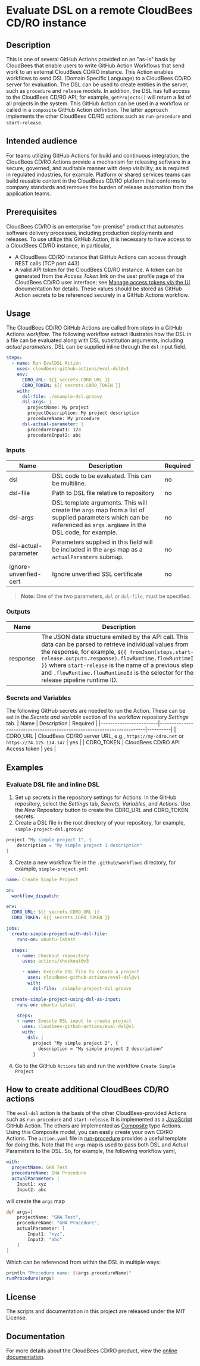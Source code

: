 # Evaluate DSL on a remote CloudBees CD/RO instance
## Description
This is one of several GitHub Actions provided on an "as-is" basis by CloudBees that enable users to write GitHub Action Workflows that send work to an external CloudBees CD/RO instance. This Action enables workflows to send DSL (Domain Specific Language) to a CloudBees CD/RO server for evaluation. The DSL can be used to create entities in the server, such as `procedure` and `release` models. In addition, the DSL has full access to the CloudBees CD/RO API; for example, `getProjects()` will return a list of all projects in the system. This GitHub Action can be used in a workflow or called in a `composite` GitHub Action definition. The latter approach implements the other CloudBees CD/RO actions such as `run-procedure` and `start-release`.
## Intended audience
For teams utilizing GitHub Actions for build and continuous integration, the CloudBees CD/RO Actions provide a mechanism for releasing software in a secure, governed, and auditable manner with deep visibility, as is required in regulated industries, for example. Platform or shared services teams can build reusable content in the CloudBees CD/RO platform that conforms to company standards and removes the burden of release automation from the application teams.
## Prerequisites
CloudBees CD/RO is an enterprise "on-premise" product that automates software delivery processes, including production deployments and releases. To use utilize this GitHub Action, it is necessary to have access to a CloudBees CD/RO instance, in particular, 
- A CloudBees CD/RO instance that GitHub Actions can access through REST calls (TCP port 443)
- A valid API token for the CloudBees CD/RO instance. A token can be generated from the _Access Token_ link on the user profile page of the CloudBees CD/RO user interface; see [Manage access tokens via the UI](https://docs.cloudbees.com/docs/cloudbees-cd/latest/intro/sign-in-cd#_manage_access_tokens_via_the_ui) documentation for details.
These values should be stored as GitHub Action secrets to be referenced securely in a GitHub Actions workflow.
## Usage
The CloudBees CD/RO GitHub Actions are called from _steps_ in a GitHub Actions _workflow_. The following workflow extract illustrates how the DSL in a file can be evaluated along with DSL substitution arguments, including _actual parameters_. DSL can be supplied inline through the `dsl` input field.
```yaml
steps:
  - name: Run EvalDSL Action
    uses: cloudbees-github-actions/eval-dsl@v1
    env:
      CDRO_URL: ${{ secrets.CDRO_URL }}
      CDRO_TOKEN: ${{ secrets.CDRO_TOKEN }}
    with:
      dsl-file: ./example-dsl.groovy
      dsl-args: |
        projectName: My project
        projectDescription: My project description
        procedureName: My procedure
      dsl-actual-parameter: |
        procedureInput1: 123
        procedureInput2: abc
```
### Inputs
| Name                   | Description                                                            | Required |
|------------------------|------------------------------------------------------------------------|----------|
| dsl                    | DSL code to be evaluated. This can be multiline.                       | no       |
| dsl-file               | Path to DSL file relative to repository                                | no       |
| dsl-args               | DSL template arguments. This will create the `args` map from a list of supplied parameters which can be referenced as `args.argName` in the DSL code, for example.           | no       |
| dsl-actual-parameter   | Parameters supplied in this field will be included in the `args` map as a `actualParamters` submap.   | no       |
| ignore-unverified-cert | Ignore unverified SSL certificate                                      | no       |
> **Note:**
> One of the two parameters, `dsl` or `dsl-file`, must be specified.
### Outputs
| Name                   | Description                                                            |
|------------------------|------------------------------------------------------------------------|
| response               | The JSON data structure emited by the API call. This data can be parsed to retrieve individual values from the response, for example, `${{ fromJson(steps.start-release.outputs.response).flowRuntime.flowRuntimeId }}` where `start-release` is the name of a previous step and `.flowRuntime.flowRuntimeId` is the selector for the release pipeline runtime ID. |
### Secrets and Variables
The following GitHub secrets are needed to run the Action. These can be set in the _Secrets and variable_ section of the workflow repository _Settings_ tab.
| Name                   | Description                                                            | Required |
|------------------------|------------------------------------------------------------------------|----------|
| CDRO_URL               | CloudBees CD/RO server URL, e.g., `https://my-cdro.net` or `https://74.125.134.147` | yes |
| CDRO_TOKEN             | CloudBees CD/RO API Access token                                       | yes      |
## Examples
### Evaluate DSL file and inline DSL
1. Set up secrets in the repository settings for Actions. In the GitHub repository, select the _Settings_ tab, _Secrets_, _Variables_, and _Actions_. Use the _New Repository_ button to create the CDRO_URL and CDRO_TOKEN secrets.
2. Create a DSL file in the root directory of your repository, for example, `simple-project-dsl.groovy`:
```groovy
project "My simple project 1", {
	description = "My simple project 1 description"
}
```
3. Create a new workflow file in the `.github/workflows` directory, for example, `simple-project.yml`:
```yaml
name: Create Simple Project

on:
  workflow_dispatch:

env:
  CDRO_URL: ${{ secrets.CDRO_URL }}
  CDRO_TOKEN: ${{ secrets.CDRO_TOKEN }}

jobs:
  create-simple-project-with-dsl-file:
    runs-on: ubuntu-latest

  steps:
    - name: Checkout repository
      uses: actions/checkout@v3

      - name: Execute DSL file to create a project
        uses: cloudbees-github-actions/eval-dsl@v1
        with:
          dsl-file: ./simple-project-dsl.groovy

  create-simple-project-using-dsl-as-input:
    runs-on: ubuntu-latest

    steps:
    - name: Execute DSL input to create project
      uses: cloudbees-github-actions/eval-dsl@v1
      with:
        dsl: |
          project "My simple project 2", {
            description = "My simple project 2 description"
          }
```
4. Go to the GitHub `Actions` tab and run the workflow `Create Simple Project`
## How to create additional CloudBees CD/RO actions
The `eval-dsl` action is the basis of the other CloudBees-provided Actions such as `run-procedure` and `start-release`. It is implemented as a [JavaScript](https://docs.github.com/en/actions/creating-actions/creating-a-javascript-action) GitHub Action. The others are implemented as [Composite](https://docs.github.com/en/actions/creating-actions/creating-a-composite-action) type Actions. Using this Composite model, you can easily create your own CD/RO Actions. The `action.yaml` file in [run-procedure](https://github.com/cloudbees-github-actions/run-procedure) provides a useful template for doing this. Note that the `args` map is used to pass both DSL and Actual Parameters to the DSL. So, for example, the following workflow yaml,
```yaml
with:
  projectName: GHA Test
  procedureName: GHA Procedure
  actualParameter: |
    Input1: xyz
    Input2: abc
```
will create the `args` map
```groovy
def args=[
	projectName: "GHA Test",
	procedureName: "GHA Procedure",
	actualParameter: [
		Input1: "xyz",
		Input2: "abc"
	]
]

```
Which can be referenced from within the DSL in multiple ways:
```groovy
println "Procedure name: ${args.procedureName}"
runProcedure(args)
```
## License
The scripts and documentation in this project are released under the MIT License.
## Documentation
For more details about the CloudBees CD/RO product, view the [online documentation](https://docs.cloudbees.com/docs/cloudbees-cd/latest/).
